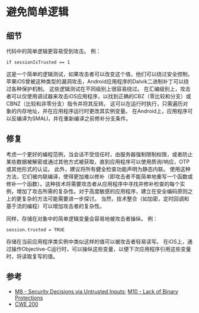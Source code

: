 # 避免简单逻辑

## 细节

代码中的简单逻辑更容易受到攻击。 例：

```
if sessionIsTrusted == 1
```

这是一个简单的逻辑测试，如果攻击者可以改变这个值，他们可以绕过安全控制。 苹果iOS曾被这种类型的漏洞攻击，Android应用程序的Dalvik二进制补丁可以绕过各种保护机制。 这些逻辑测试在不同级别上很容易绕过。 在汇编级别上，攻击者可以仅使用调试器来攻击iOS应用程序，以找到正确的CBZ（零比较和分支）或CBNZ（比较和非零分支）指令并将其反转。 这可以在运行时执行，只需遍历对象的内存地址，并在应用程序运行时更改其实例变量。 在Android上，应用程序可以反编译为SMALI，并在重新编译之前修补分支条件。

## 修复

考虑一个更好的编程范例，当会话不受信任时，由服务器强制限制权限，或者防止某些数据被解密或通过其他方式被获取，直到应用程序可以使用质询/响应，OTP或其他形式的认证。 此外，建议将所有健全检查功能声明为静态内联。 使用这种方法，它们被内联编译，使得更加难以修补（即攻击者不能简单地重写一个函数或修补一个函数）。这种技术将需要攻击者从应用程序中寻找并修补检查的每个实例，增加了攻击所需的复杂性。对于高度敏感的应用程序，建立在安全编码原则之上的更复杂的方法可能需要进一步探讨。 当然，技术整合（如加密，定时回调和基于流的编程）可以增加攻击者的复杂性。

同样，存储在对象中的简单逻辑变量会容易地被攻击者操纵。 例：

```
session.trusted = TRUE
```

存储在当前应用程序类实例中类似这样的值可以被攻击者轻易读写。 在iOS上，通过操作Objective-C运行时，可以操纵这些变量，以便下次应用程序引用这些变量时，将读取复写的值。

## 参考

* [M8 - Security Decisions via Untrusted Inputs](https://www.owasp.org/index.php/Mobile_Top_10_2014-M8); [M10 - Lack of Binary Protections](https://www.owasp.org/index.php/Mobile_Top_10_2014-M10)
* [CWE 200](https://cwe.mitre.org/data/definitions/200.html)



